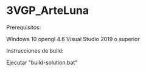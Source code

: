 # 3VGP_ArteLuna

Prerequisitos:

Windows 10
opengl 4.6
Visual Studio 2019 o superior


Instrucciones de build:

Ejecutar "build-solution.bat"

